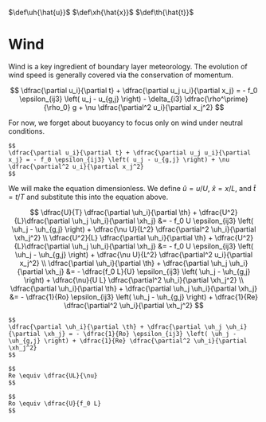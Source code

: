 $\def\uh{\hat{u}}$
$\def\xh{\hat{x}}$
$\def\th{\hat{t}}$

# Wind

Wind is a key ingredient of boundary layer meteorology.
The evolution of wind speed is generally covered via the conservation of momentum.

$$
\dfrac{\partial u_i}{\partial t} + \dfrac{\partial u_j u_i}{\partial x_j} = - f_0 \epsilon_{ij3} \left( u_j - u_{g,j} \right) - \delta_{i3} \dfrac{\rho^\prime}{\rho_0} g + \nu \dfrac{\partial^2 u_i}{\partial x_j^2}
$$

For now, we forget about buoyancy to focus only on wind under neutral conditions.

```{admonition} Conservation of momentum under neutral conditions
$$
\dfrac{\partial u_i}{\partial t} + \dfrac{\partial u_j u_i}{\partial x_j} = - f_0 \epsilon_{ij3} \left( u_j - u_{g,j} \right) + \nu \dfrac{\partial^2 u_i}{\partial x_j^2}
$$
```

We will make the equation dimensionless.
We define $\hat{u} = u / U$, $\hat{x} = x / L$, and $\hat{t} = t/T$ and substitute this into the equation above.

$$
\dfrac{U}{T} \dfrac{\partial \uh_i}{\partial \th} + \dfrac{U^2}{L}\dfrac{\partial \uh_j \uh_i}{\partial \xh_j} &= - f_0 U \epsilon_{ij3} \left( \uh_j - \uh_{g,j} \right) + \dfrac{\nu U}{L^2} \dfrac{\partial^2 \uh_i}{\partial \xh_j^2} \\
\dfrac{U^2}{L} \dfrac{\partial \uh_i}{\partial \th} + \dfrac{U^2}{L}\dfrac{\partial \uh_j \uh_i}{\partial \xh_j} &= - f_0 U \epsilon_{ij3} \left( \uh_j - \uh_{g,j} \right) + \dfrac{\nu U}{L^2} \dfrac{\partial^2 u_i}{\partial x_j^2} \\
\dfrac{\partial \uh_i}{\partial \th} + \dfrac{\partial \uh_j \uh_i}{\partial \xh_j} &= - \dfrac{f_0 L}{U} \epsilon_{ij3} \left( \uh_j - \uh_{g,j} \right) + \dfrac{\nu}{U L} \dfrac{\partial^2 \uh_i}{\partial \xh_j^2} \\
\dfrac{\partial \uh_i}{\partial \th} + \dfrac{\partial \uh_j \uh_i}{\partial \xh_j} &= - \dfrac{1}{Ro} \epsilon_{ij3} \left( \uh_j - \uh_{g,j} \right) + \dfrac{1}{Re} \dfrac{\partial^2 \uh_i}{\partial \xh_j^2}
$$

```{admonition} Non-dimensional conservation of momentum under neutral conditions
$$
\dfrac{\partial \uh_i}{\partial \th} + \dfrac{\partial \uh_j \uh_i}{\partial \xh_j} = - \dfrac{1}{Ro} \epsilon_{ij3} \left( \uh_j - \uh_{g,j} \right) + \dfrac{1}{Re} \dfrac{\partial^2 \uh_i}{\partial \xh_j^2}
$$
```

```{admonition} Reynolds number
$$
Re \equiv \dfrac{UL}{\nu}
$$
```

```{admonition} Rossby number
$$
Ro \equiv \dfrac{U}{f_0 L}
$$
```
